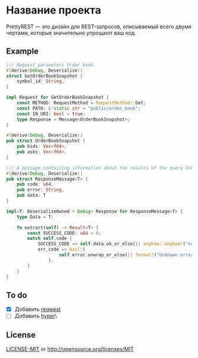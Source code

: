 # Название проекта
PrettyREST — это дизайн для REST-запросов, описываемый всего двумя чертами, которые значительно упрощают ваш код.

## Example
```rust
/// Request parameters Order book.
#[derive(Debug, Deserialize)]
struct GetOrderBookSnapshot {
    symbol_id: String,
}

impl Request for GetOrderBookSnapshot {
    const METHOD: RequestMethod = RequestMethod::Get;
    const PATH: &'static str = "public/order_book";
    const IN_URI: bool = true;
    type Response = Message<OrderBookSnapshot>;
}

#[derive(Debug, Deserialize)]
pub struct OrderBookSnapshot {
    pub bids: Vec<f64>,
    pub asks: Vec<f64>,
}

/// A message containing information about the results of the query execution and the requested data if successful.
#[derive(Debug, Deserialize)]
pub struct ResponseMessage<T> {
    pub code: u64,
    pub error: String,
    pub data: T
}

impl<T: DeserializeOwned + Debug> Response for ResponseMessage<T> {
    type Data = T;

    fn extract(self) -> Result<T> {
        const SUCCESS_CODE: u64 = 0;
        match self.code {
            SUCCESS_CODE => self.data.ok_or_else(|| anyhow::anyhow!("no data")),
            err_code => bail!(
                    self.error.unwrap_or_else(|| format!("Unknown error code: {err_code}"))
                ),
        }
    }
}
```

## To do
- [x] Добавить [reqwest](https://docs.rs/reqwest/latest/reqwest/)
- [ ] Добавить [hyper](https://docs.rs/hyper/latest/hyper/)\

## License

[LICENSE-MIT](https://github.com/bugRanger/PrettyRest/blob/main/LICENSE-MIT) or <http://opensource.org/licenses/MIT>